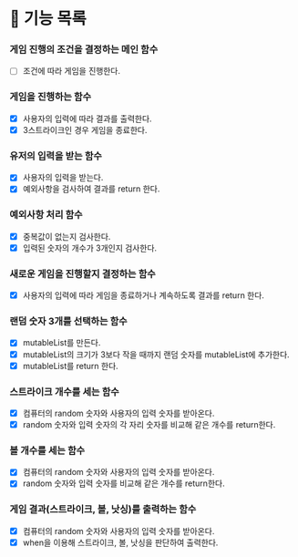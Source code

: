# 📌 기능 목록

### 게임 진행의 조건을 결정하는 메인 함수
- [ ] 조건에 따라 게임을 진행한다.

### 게임을 진행하는 함수
- [x] 사용자의 입력에 따라 결과를 출력한다.
- [x] 3스트라이크인 경우 게임을 종료한다.

### 유저의 입력을 받는 함수
- [x] 사용자의 입력을 받는다.
- [x] 예외사항을 검사하여 결과를 return 한다.

### 예외사항 처리 함수
- [x] 중복값이 없는지 검사한다.
- [x] 입력된 숫자의 개수가 3개인지 검사한다.

### 새로운 게임을 진행할지 결정하는 함수
- [x] 사용자의 입력에 따라 게임을 종료하거나 계속하도록 결과를 return 한다.

### 랜덤 숫자 3개를 선택하는 함수
- [x] mutableList를 만든다.
- [x] mutableList의 크기가 3보다 작을 때까지 랜덤 숫자를 mutableList에 추가한다.
- [x] mutableList를 return 한다.

### 스트라이크 개수를 세는 함수
- [x] 컴퓨터의 random 숫자와 사용자의 입력 숫자를 받아온다.
- [x] random 숫자와 입력 숫자의 각 자리 숫자를 비교해 같은 개수를 return한다.

### 볼 개수를 세는 함수
- [x] 컴퓨터의 random 숫자와 사용자의 입력 숫자를 받아온다.
- [x] random 숫자와 입력 숫자를 비교해 같은 개수를 return한다.

### 게임 결과(스트라이크, 볼, 낫싱)를 출력하는 함수
- [x] 컴퓨터의 random 숫자와 사용자의 입력 숫자를 받아온다.
- [x] when을 이용해 스트라이크, 볼, 낫싱을 판단하여 출력한다.